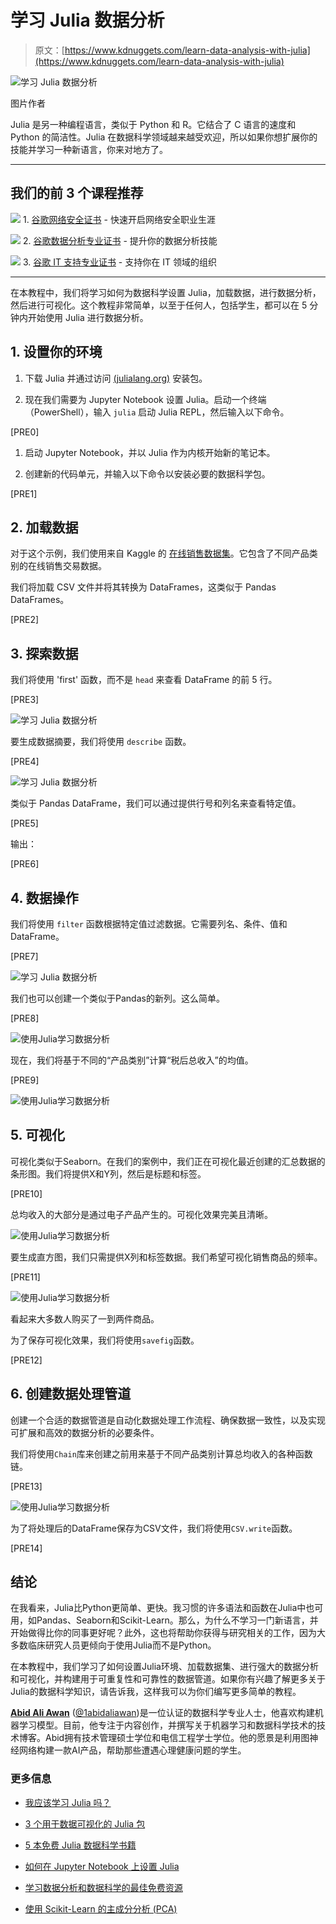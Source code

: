 # 学习 Julia 数据分析

> 原文：[https://www.kdnuggets.com/learn-data-analysis-with-julia](https://www.kdnuggets.com/learn-data-analysis-with-julia)

![学习 Julia 数据分析](../Images/42a5f176adcdb595dfdd19337c9afeda.png)

图片作者

Julia 是另一种编程语言，类似于 Python 和 R。它结合了 C 语言的速度和 Python 的简洁性。Julia 在数据科学领域越来越受欢迎，所以如果你想扩展你的技能并学习一种新语言，你来对地方了。

* * *

## 我们的前 3 个课程推荐

![](../Images/0244c01ba9267c002ef39d4907e0b8fb.png) 1\. [谷歌网络安全证书](https://www.kdnuggets.com/google-cybersecurity) - 快速开启网络安全职业生涯

![](../Images/e225c49c3c91745821c8c0368bf04711.png) 2\. [谷歌数据分析专业证书](https://www.kdnuggets.com/google-data-analytics) - 提升你的数据分析技能

![](../Images/0244c01ba9267c002ef39d4907e0b8fb.png) 3\. [谷歌 IT 支持专业证书](https://www.kdnuggets.com/google-itsupport) - 支持你在 IT 领域的组织

* * *

在本教程中，我们将学习如何为数据科学设置 Julia，加载数据，进行数据分析，然后进行可视化。这个教程非常简单，以至于任何人，包括学生，都可以在 5 分钟内开始使用 Julia 进行数据分析。

## 1\. 设置你的环境

1.  下载 Julia 并通过访问 [(julialang.org)](https://julialang.org/downloads/) 安装包。

1.  现在我们需要为 Jupyter Notebook 设置 Julia。启动一个终端（PowerShell），输入 `julia` 启动 Julia REPL，然后输入以下命令。

[PRE0]

1.  启动 Jupyter Notebook，并以 Julia 作为内核开始新的笔记本。

1.  创建新的代码单元，并输入以下命令以安装必要的数据科学包。

[PRE1]

## 2\. 加载数据

对于这个示例，我们使用来自 Kaggle 的 [在线销售数据集](https://www.kaggle.com/datasets/shreyanshverma27/online-sales-dataset-popular-marketplace-data)。它包含了不同产品类别的在线销售交易数据。

我们将加载 CSV 文件并将其转换为 DataFrames，这类似于 Pandas DataFrames。

[PRE2]

## 3\. 探索数据

我们将使用 'first' 函数，而不是 `head` 来查看 DataFrame 的前 5 行。

[PRE3]

![学习 Julia 数据分析](../Images/6f315580cdadde360102b6b46ee752f4.png)

要生成数据摘要，我们将使用 `describe` 函数。

[PRE4]

![学习 Julia 数据分析](../Images/1647a3e64e92ca1a4e3cf4a6248624e7.png)

类似于 Pandas DataFrame，我们可以通过提供行号和列名来查看特定值。

[PRE5]

输出：

[PRE6]

## 4\. 数据操作

我们将使用 `filter` 函数根据特定值过滤数据。它需要列名、条件、值和 DataFrame。

[PRE7]

![学习 Julia 数据分析](../Images/a7a82ec5ce6ac10c35c9fddf3628f236.png)

我们也可以创建一个类似于Pandas的新列。这么简单。

[PRE8]

![使用Julia学习数据分析](../Images/ce2c1d654e9235d734ab3ce5545b1b36.png)

现在，我们将基于不同的“产品类别”计算“税后总收入”的均值。

[PRE9]

![使用Julia学习数据分析](../Images/d9d688e04d689e7791c3d0885c2eac2f.png)

## 5\. 可视化

可视化类似于Seaborn。在我们的案例中，我们正在可视化最近创建的汇总数据的条形图。我们将提供X和Y列，然后是标题和标签。

[PRE10]

总均收入的大部分是通过电子产品产生的。可视化效果完美且清晰。

![使用Julia学习数据分析](../Images/a3fe1b959290c9ef8f13d250188081ff.png)

要生成直方图，我们只需提供X列和标签数据。我们希望可视化销售商品的频率。

[PRE11]

![使用Julia学习数据分析](../Images/4ece5f1191f2e61c81ce95a8dad6b2bb.png)

看起来大多数人购买了一到两件商品。

为了保存可视化效果，我们将使用`savefig`函数。

[PRE12]

## 6\. 创建数据处理管道

创建一个合适的数据管道是自动化数据处理工作流程、确保数据一致性，以及实现可扩展和高效的数据分析的必要条件。

我们将使用`Chain`库来创建之前用来基于不同产品类别计算总均收入的各种函数链。

[PRE13]

![使用Julia学习数据分析](../Images/19c05c40de279d4f30cc19769864bf33.png)

为了将处理后的DataFrame保存为CSV文件，我们将使用`CSV.write`函数。

[PRE14]

## 结论

在我看来，Julia比Python更简单、更快。我习惯的许多语法和函数在Julia中也可用，如Pandas、Seaborn和Scikit-Learn。那么，为什么不学习一门新语言，并开始做得比你的同事更好呢？此外，这也将帮助你获得与研究相关的工作，因为大多数临床研究人员更倾向于使用Julia而不是Python。

在本教程中，我们学习了如何设置Julia环境、加载数据集、进行强大的数据分析和可视化，并构建用于可重复性和可靠性的数据管道。如果你有兴趣了解更多关于Julia的数据科学知识，请告诉我，这样我可以为你们编写更多简单的教程。

[](https://www.polywork.com/kingabzpro)****[Abid Ali Awan](https://www.polywork.com/kingabzpro)**** ([@1abidaliawan](https://www.linkedin.com/in/1abidaliawan))是一位认证的数据科学专业人士，他喜欢构建机器学习模型。目前，他专注于内容创作，并撰写关于机器学习和数据科学技术的技术博客。Abid拥有技术管理硕士学位和电信工程学士学位。他的愿景是利用图神经网络构建一款AI产品，帮助那些遭遇心理健康问题的学生。

### 更多信息

+   [我应该学习 Julia 吗？](https://www.kdnuggets.com/2022/11/learn-julia.html)

+   [3 个用于数据可视化的 Julia 包](https://www.kdnuggets.com/2023/02/3-julia-packages-data-visualization.html)

+   [5 本免费 Julia 数据科学书籍](https://www.kdnuggets.com/2023/06/5-free-julia-books-data-science.html)

+   [如何在 Jupyter Notebook 上设置 Julia](https://www.kdnuggets.com/2022/11/setup-julia-jupyter-notebook.html)

+   [学习数据分析和数据科学的最佳免费资源](https://www.kdnuggets.com/2024/03/365datascience-best-free-resources-learn-data-analysis-data-science)

+   [使用 Scikit-Learn 的主成分分析 (PCA)](https://www.kdnuggets.com/2023/05/principal-component-analysis-pca-scikitlearn.html)
